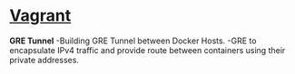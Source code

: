 # [Vagrant](https://www.vagrantup.com/)
  
**GRE Tunnel**
 -Building GRE Tunnel between Docker Hosts.
 -GRE to encapsulate IPv4 traffic and provide route between containers using their private addresses.
      

     
